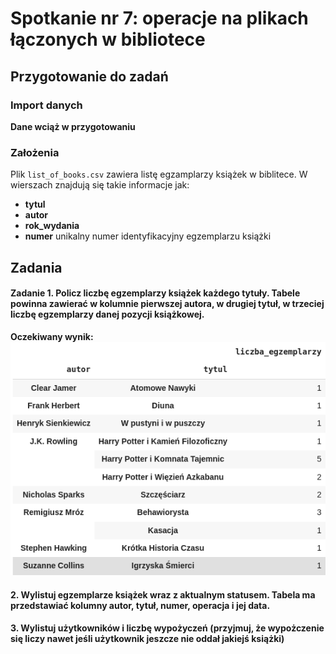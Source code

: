 # Spotkanie nr 7: operacje na plikach łączonych w bibliotece
## Przygotowanie do zadań
### Import danych
**Dane wciąż w przygotowaniu**
### Założenia 
Plik `list_of_books.csv` zawiera listę egzamplarzy książek w biblitece. W wierszach znajdują się takie informacje jak:
- **tytul**
- **autor**
- **rok_wydania**
- **numer** unikalny numer identyfikacyjny egzemplarzu książki
## Zadania
#### Zadanie 1. Policz liczbę egzemplarzy książek każdego tytuły. Tabele powinna zawierać w kolumnie pierwszej autora, w drugiej tytuł, w trzeciej liczbę egzemplarzy danej pozycji książkowej.
**Oczekiwany wynik:**  
![Odpowiedź do zadania 1](./spodziewane_wyniki/1.png)
#### 2. Wylistuj egzemplarze książek wraz z aktualnym statusem. Tabela ma przedstawiać kolumny autor, tytuł, numer, operacja i jej data.
#### 3. Wylistuj użytkowników i liczbę wypożyczeń (przyjmuj, że wypożczenie się liczy nawet jeśli użytkownik jeszcze nie oddał jakiejś książki)
